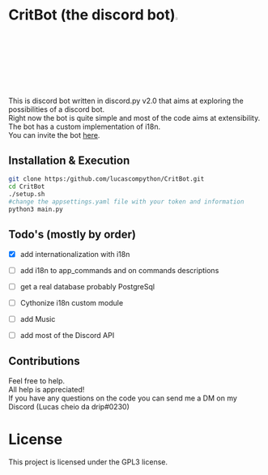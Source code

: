 # CritBot (the discord bot)<img src="https://cdn.discordapp.com/attachments/628637327878520872/1017256259138900030/unknown.png" width="3.5%" heigth="3.5%">

This is discord bot written in discord.py v2.0 that aims at exploring the possibilities of a discord bot.<br>Right now the bot is quite simple and most of the code aims at extensibility.<br>The bot has a custom implementation of i18n.<br>You can invite the bot [here](https://discord.com/api/oauth2/authorize?client_id=832679098740506644&permissions=8&scope=bot).

## Installation & Execution
```bash
git clone https:/github.com/lucascompython/CritBot.git
cd CritBot
./setup.sh
#change the appsettings.yaml file with your token and information
python3 main.py
```


## Todo's (mostly by order)
- [X] add internationalization with i18n
- [ ] add i18n to app_commands and on commands descriptions
- [ ] get a real database probably PostgreSql
- [ ] Cythonize i18n custom module
- [ ] add Music
- [ ] add most of the Discord API


## Contributions
Feel free to help.<br>
All help is appreciated!<br>
If you have any questions on the code you can send me a DM on my Discord (Lucas cheio da drip#0230)

# License
This project is licensed under the GPL3 license.